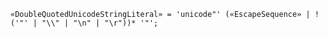 <!-- This file is generated automatically by infrastructure scripts. Please don't edit by hand. -->

```{ .ebnf .slang-ebnf #DoubleQuotedUnicodeStringLiteral }
«DoubleQuotedUnicodeStringLiteral» = 'unicode"' («EscapeSequence» | !('"' | "\\" | "\n" | "\r"))* '"';
```
